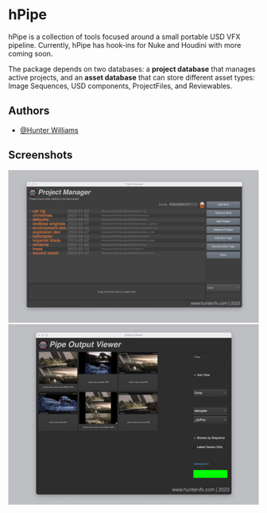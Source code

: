 
# hPipe

hPipe is a collection of tools focused around a small portable USD VFX pipeline. Currently, hPipe has hook-ins for Nuke and Houdini with more coming soon. 

The package depends on two databases: a **project database** that manages active projects, and an **asset database** that can store different asset types: Image Sequences, USD components, ProjectFiles, and Reviewables.


## Authors

- [@Hunter Williams](https://www.github.com/hwilliamsfilm)


## Screenshots

![App Screenshot](https://github.com/hwilliamsfilm/hpipe/blob/82a6ac3bde21d9ba6a696b8acd5ee7e8b1f59659/Screenshot%202023-10-03%20at%2010.20.49%20AM.png?raw=true)
![App Screenshot](https://github.com/hwilliamsfilm/hpipe/blob/0973b629b74d55eee4986ac77af1b36796b1dc16/Screenshot%202023-10-03%20at%2010.43.15%20AM.png?raw=true)
